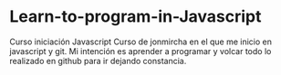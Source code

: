 # Learn-to-program-in-Javascript
Curso iniciación Javascript
Curso de jonmircha en el que me inicio en javascript y git.
Mi intención es aprender a programar y volcar todo lo realizado en github para ir dejando constancia.
